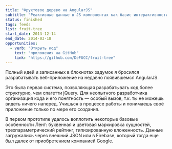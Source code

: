 ```yaml
---
title: "Фруктовое дерево на AngularJS"
subtitle: "Реактивные данные в JS компонентах как базис интерактивности веб-приложения"
status: finished
tags: feeds
list: fruit-tree
start_date: 2013-12-14
end_date: 2014-03-18
opportunities:
  - verb: "Открыть код"
    text: "приложения на GitHub"
    link: "https://github.com/DeFUCC/fruit-tree"
---
```


Полный идей и записанных в блокнотах задумок я бросился разрабатывать веб-приложение на недавно появившемся AngularJS.

Это была первая система, позволяющая разрабатывать код более структурно, чем спагетти jQuery. Для неопытного разработчика организация кода и его понятность — особый вызов, т.к. ты не можешь видеть ничего наперед. Учишься в процессе работы и понимаешь своё приложение только по мере его создания.

В первом прототипе удалось воплотить некоторые базовые особенности Лент: буквенная и цветовая маркировка сущностей, трехпараметрический рейтинг, типизированную вложенность. Данные загружались через внешний JSON или в Firebase, который тогда еще был далек от приобретением компанией Google.
